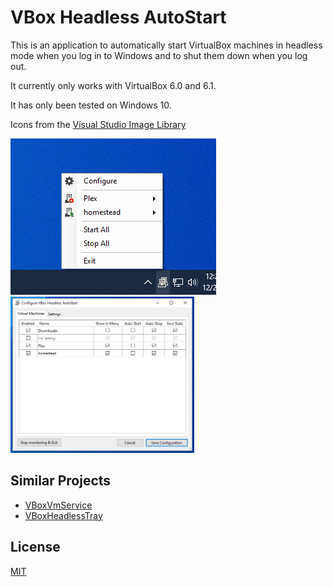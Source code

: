 # VBox Headless AutoStart

This is an application to automatically start VirtualBox machines in headless mode when you log in to Windows and to
shut them down when you log out.

It currently only works with VirtualBox 6.0 and 6.1.

It has only been tested on Windows 10.

Icons from the [Visual Studio Image Library](https://www.google.com/search?q=site%3Amicrosoft.com+Visual+Studio+Image+Library)

<img src=".docs/vbox-context-menu.png" alt="Context menu" width="329" height="250"/> <img src=".docs/vbox-config.png" alt="Config screen" width="294" height="250"/>

## Similar Projects

 * [VBoxVmService](https://github.com/onlyfang/VBoxVmService/)
 * [VBoxHeadlessTray](https://github.com/toptensoftware/VBoxHeadlessTray)

## License

[MIT](https://opensource.org/licenses/MIT)
